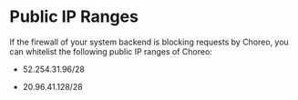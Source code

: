 # Public IP Ranges

If the firewall of your system backend is blocking requests by Choreo, you can whitelist the following public IP ranges of Choreo:

- 52.254.31.96/28

- 20.96.41.128/28